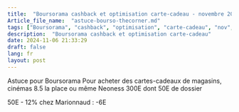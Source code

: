 ```yaml
--- 
title:  "Boursorama cashback et optimisation carte-cadeau - novembre 2024"
Article_file_name:  "astuce-bourso-thecorner.md"
tags: ["Boursorama", "cashback", "optimisation", "carte-cadeau", "nov", "nov-2024"]
description:  "Boursorama cashback et optimisation carte-cadeau"
date: 2024-11-06 21:33:29
draft: false 
lang: fr
layout: post
---
```



Astuce pour Boursorama 
Pour acheter des cartes-cadeaux de magasins, cinémas 8.5 la place ou même Neoness 300E dont 50E de dossier

50E - 12% chez Marionnaud : -6E
